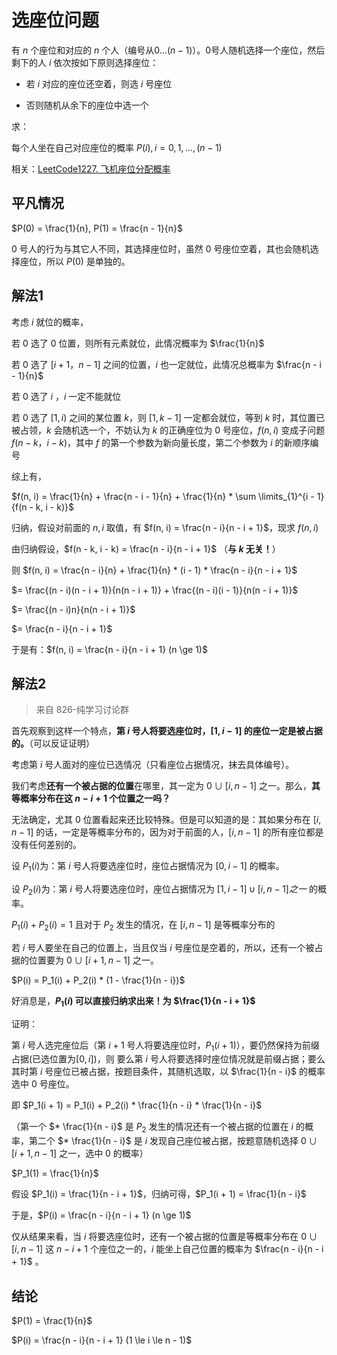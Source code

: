# 选座位问题

有 $n$ 个座位和对应的 $n$ 个人（编号从$0...(n - 1)$）。0号人随机选择一个座位，然后剩下的人 $i$ 依次按如下原则选择座位：

* 若 $i$ 对应的座位还空着，则选 $i$ 号座位

* 否则随机从余下的座位中选一个

求：

每个人坐在自己对应座位的概率 $P(i), i = 0, 1, ... , (n - 1)$

相关：[LeetCode1227. 飞机座位分配概率](https://leetcode.cn/problems/airplane-seat-assignment-probability/)

## 平凡情况

$P(0) = \frac{1}{n}, P(1) = \frac{n - 1}{n}$

$0$ 号人的行为与其它人不同，其选择座位时，虽然 $0$ 号座位空着，其也会随机选择座位，所以 $P(0)$ 是单独的。

## 解法1

考虑 $i$ 就位的概率，

若 $0$ 选了 $0$ 位置，则所有元素就位，此情况概率为 $\frac{1}{n}$

若 $0$ 选了 $[i + 1， n - 1]$ 之间的位置，$i$ 也一定就位，此情况总概率为 $\frac{n - i - 1}{n}$

若 $0$ 选了 $i$ ，$i$ 一定不能就位

若 $0$ 选了 $[1, i)$ 之间的某位置 $k$，则 $[1, k - 1]$ 一定都会就位，等到 $k$ 时，其位置已被占领，$k$ 会随机选一个，不妨认为 $k$ 的正确座位为 $0$ 号座位，$f(n, i)$ 变成子问题 $f (n - k，i - k)$，其中 $f$ 的第一个参数为新向量长度，第二个参数为 $i$ 的新顺序编号

综上有，

$f(n, i) = \frac{1}{n} + \frac{n - i - 1}{n} + \frac{1}{n} * \sum \limits_{1}^{i - 1} {f(n - k, i - k)}$

归纳，假设对前面的 $n, i$ 取值，有 $f(n, i) = \frac{n - i}{n - i + 1}$，现求 $f(n, i)$

由归纳假设，$f(n - k, i - k) = \frac{n - i}{n - i + 1}$ （**与 $k$ 无关！**）

则 $f(n, i) = \frac{n - i}{n} + \frac{1}{n} * (i - 1) * \frac{n - i}{n - i + 1}$

$= \frac{(n - i)(n - i + 1)}{n(n - i + 1)} + \frac{(n - i)(i - 1)}{n(n - i + 1)}$

$= \frac{(n - i)n}{n(n - i + 1)}$

$= \frac{n - i}{n - i + 1}$

于是有：$f(n, i) = \frac{n - i}{n - i + 1} (n \ge 1)$

## 解法2
> 来自 826-纯学习讨论群

首先观察到这样一个特点，**第 $i$ 号人将要选座位时，$[1, i - 1]$ 的座位一定是被占据的。**（可以反证证明）

考虑第 $i$ 号人面对的座位已选情况（只看座位占据情况，抹去具体编号）。

我们考虑**还有一个被占据的位置**在哪里，其一定为 $0 ∪ [i, n - 1]$ 之一。那么，**其等概率分布在这 $n - i + 1$ 个位置之一吗？**

无法确定，尤其 $0$ 位置看起来还比较特殊。但是可以知道的是：其如果分布在 $[i, n - 1]$ 的话，一定是等概率分布的，因为对于前面的人，$[i, n - 1]$ 的所有座位都是没有任何差别的。

设 $P_1(i)$为：第 $i$ 号人将要选座位时，座位占据情况为 $[0, i - 1]$ 的概率。

设 $P_2(i)$为：第 $i$ 号人将要选座位时，座位占据情况为 $[1, i - 1] ∪ [i, n - 1]之一$  的概率。

$P_1(i) + P_2(i) = 1$ 且对于 $P_2$ 发生的情况，在 $[i, n - 1]$ 是等概率分布的

若 $i$ 号人要坐在自己的位置上，当且仅当 $i$ 号座位是空着的，所以，还有一个被占据的位置要为 $0 ∪ [i + 1, n - 1]$ 之一。

$P(i) = P_1(i) + P_2(i) * (1 - \frac{1}{n - i})$

好消息是，**$P_1(i)$ 可以直接归纳求出来！为 $\frac{1}{n - i + 1}$**

证明：

第 $i$ 号人选完座位后（第 $i + 1$ 号人将要选座位时，$P_1(i + 1)$），要仍然保持为前缀占据(已选位置为$[0, i]$)，则 要么第 $i$ 号人将要选择时座位情况就是前缀占据；要么其时第 $i$ 号座位已被占据，按题目条件，其随机选取，以 $\frac{1}{n - i}$ 的概率选中 $0$ 号座位。

即 $P_1(i + 1) = P_1(i) + P_2(i) * \frac{1}{n - i} * \frac{1}{n - i}$

（第一个 $* \frac{1}{n - i}$ 是 $P_2$ 发生的情况还有一个被占据的位置在 $i$ 的概率，第二个 $* \frac{1}{n - i}$ 是 $i$ 发现自己座位被占据，按题意随机选择 ${0} ∪ [i + 1, n - 1]$ 之一，选中 $0$ 的概率）

$P_1(1) = \frac{1}{n}$

假设 $P_1(i) = \frac{1}{n - i + 1}$，归纳可得，$P_1(i + 1) = \frac{1}{n - i}$

于是，$P(i) = \frac{n - i}{n - i + 1} (n \ge 1)$

仅从结果来看，当 $i$ 将要选座位时，还有一个被占据的位置是等概率分布在 ${0} ∪ [i, n - 1]$ 这 $n - i + 1$ 个座位之一的，$i$ 能坐上自己位置的概率为 $\frac{n - i}{n - i + 1}$ 。

## 结论

$P(1) = \frac{1}{n}$

$P(i) = \frac{n - i}{n - i + 1} (1 \le i \le n - 1)$